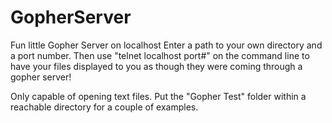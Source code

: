# GopherServer
Fun little Gopher Server on localhost
Enter a path to your own directory and a port number.
Then use "telnet localhost port#" on the command line to have your files displayed to you as
though they were coming through a gopher server!

Only capable of opening text files. Put the "Gopher Test" folder within a reachable directory for a couple of
examples.
